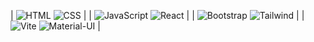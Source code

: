 


| ![HTML](https://img.icons8.com/color/48/000000/html-5.png)   ![CSS](https://img.icons8.com/color/48/000000/css3.png)    | 
| ![JavaScript](https://img.icons8.com/color/48/000000/javascript.png) ![React](https://img.icons8.com/color/48/000000/react-native.png) |
| ![Bootstrap](https://img.icons8.com/color/48/000000/bootstrap.png)  ![Tailwind](https://img.icons8.com/color/48/000000/tailwindcss.png) |
| ![Vite](https://vitejs.dev/logo.svg)                             ![Material-UI](https://img.icons8.com/color/48/000000/material-ui.png) |



